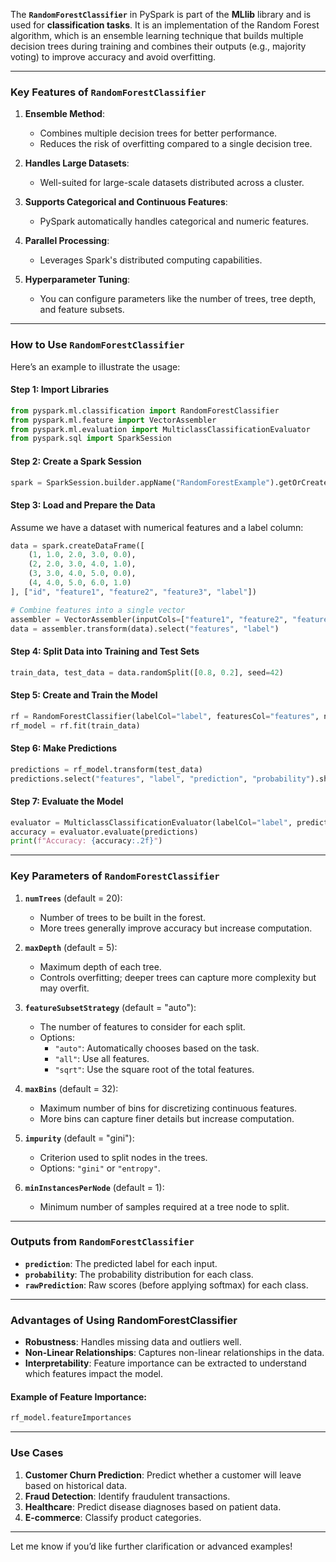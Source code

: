 The **`RandomForestClassifier`** in PySpark is part of the **MLlib** library and is used for **classification tasks**. It is an implementation of the Random Forest algorithm, which is an ensemble learning technique that builds multiple decision trees during training and combines their outputs (e.g., majority voting) to improve accuracy and avoid overfitting.

---

### **Key Features of `RandomForestClassifier`**
1. **Ensemble Method**:
   - Combines multiple decision trees for better performance.
   - Reduces the risk of overfitting compared to a single decision tree.

2. **Handles Large Datasets**:
   - Well-suited for large-scale datasets distributed across a cluster.

3. **Supports Categorical and Continuous Features**:
   - PySpark automatically handles categorical and numeric features.

4. **Parallel Processing**:
   - Leverages Spark's distributed computing capabilities.

5. **Hyperparameter Tuning**:
   - You can configure parameters like the number of trees, tree depth, and feature subsets.

---

### **How to Use `RandomForestClassifier`**

Here’s an example to illustrate the usage:

#### **Step 1: Import Libraries**
```python
from pyspark.ml.classification import RandomForestClassifier
from pyspark.ml.feature import VectorAssembler
from pyspark.ml.evaluation import MulticlassClassificationEvaluator
from pyspark.sql import SparkSession
```

#### **Step 2: Create a Spark Session**
```python
spark = SparkSession.builder.appName("RandomForestExample").getOrCreate()
```

#### **Step 3: Load and Prepare the Data**
Assume we have a dataset with numerical features and a label column:
```python
data = spark.createDataFrame([
    (1, 1.0, 2.0, 3.0, 0.0),
    (2, 2.0, 3.0, 4.0, 1.0),
    (3, 3.0, 4.0, 5.0, 0.0),
    (4, 4.0, 5.0, 6.0, 1.0)
], ["id", "feature1", "feature2", "feature3", "label"])

# Combine features into a single vector
assembler = VectorAssembler(inputCols=["feature1", "feature2", "feature3"], outputCol="features")
data = assembler.transform(data).select("features", "label")
```

#### **Step 4: Split Data into Training and Test Sets**
```python
train_data, test_data = data.randomSplit([0.8, 0.2], seed=42)
```

#### **Step 5: Create and Train the Model**
```python
rf = RandomForestClassifier(labelCol="label", featuresCol="features", numTrees=10, maxDepth=5)
rf_model = rf.fit(train_data)
```

#### **Step 6: Make Predictions**
```python
predictions = rf_model.transform(test_data)
predictions.select("features", "label", "prediction", "probability").show()
```

#### **Step 7: Evaluate the Model**
```python
evaluator = MulticlassClassificationEvaluator(labelCol="label", predictionCol="prediction", metricName="accuracy")
accuracy = evaluator.evaluate(predictions)
print(f"Accuracy: {accuracy:.2f}")
```

---

### **Key Parameters of `RandomForestClassifier`**
1. **`numTrees`** (default = 20):
   - Number of trees to be built in the forest.
   - More trees generally improve accuracy but increase computation.

2. **`maxDepth`** (default = 5):
   - Maximum depth of each tree.
   - Controls overfitting; deeper trees can capture more complexity but may overfit.

3. **`featureSubsetStrategy`** (default = "auto"):
   - The number of features to consider for each split.
   - Options:
     - `"auto"`: Automatically chooses based on the task.
     - `"all"`: Use all features.
     - `"sqrt"`: Use the square root of the total features.

4. **`maxBins`** (default = 32):
   - Maximum number of bins for discretizing continuous features.
   - More bins can capture finer details but increase computation.

5. **`impurity`** (default = "gini"):
   - Criterion used to split nodes in the trees.
   - Options: `"gini"` or `"entropy"`.

6. **`minInstancesPerNode`** (default = 1):
   - Minimum number of samples required at a tree node to split.

---

### **Outputs from `RandomForestClassifier`**
- **`prediction`**: The predicted label for each input.
- **`probability`**: The probability distribution for each class.
- **`rawPrediction`**: Raw scores (before applying softmax) for each class.

---

### **Advantages of Using RandomForestClassifier**
- **Robustness**: Handles missing data and outliers well.
- **Non-Linear Relationships**: Captures non-linear relationships in the data.
- **Interpretability**: Feature importance can be extracted to understand which features impact the model.

#### Example of Feature Importance:
```python
rf_model.featureImportances
```

---

### **Use Cases**
1. **Customer Churn Prediction**: Predict whether a customer will leave based on historical data.
2. **Fraud Detection**: Identify fraudulent transactions.
3. **Healthcare**: Predict disease diagnoses based on patient data.
4. **E-commerce**: Classify product categories.

---

Let me know if you’d like further clarification or advanced examples!